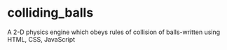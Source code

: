 # colliding_balls
A 2-D physics engine which obeys rules of collision of balls-written using HTML, CSS, JavaScript
